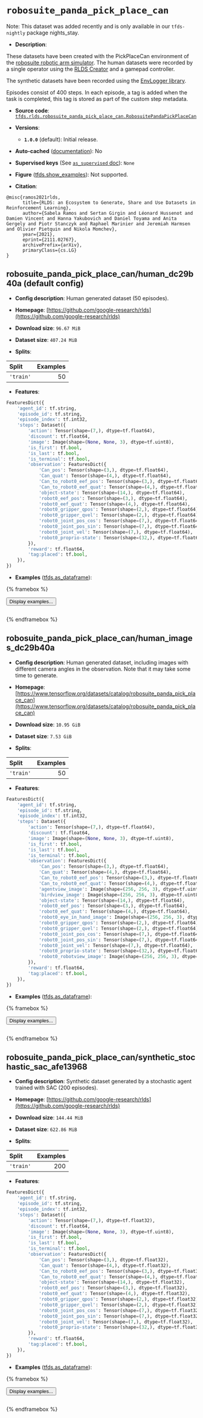<div itemscope itemtype="http://schema.org/Dataset">
  <div itemscope itemprop="includedInDataCatalog" itemtype="http://schema.org/DataCatalog">
    <meta itemprop="name" content="TensorFlow Datasets" />
  </div>
  <meta itemprop="name" content="robosuite_panda_pick_place_can" />
  <meta itemprop="description" content="These datasets have been created with the PickPlaceCan environment of the&#10;[robosuite robotic arm simulator](https://robosuite.ai/). The human datasets&#10;were recorded by a single operator using&#10;the [RLDS Creator](https://github.com/google-research/rlds-creator) and a&#10;gamepad controller.&#10;&#10;The synthetic datasets have been recorded using the&#10;[EnvLogger library](https://github.com/deepmind/envlogger).&#10;&#10;Episodes consist of 400 steps. In each episode, a tag is&#10;added when the task is completed, this tag is stored as part of the custom step&#10;metadata.&#10;&#10;To use this dataset:&#10;&#10;```python&#10;import tensorflow_datasets as tfds&#10;&#10;ds = tfds.load(&#x27;robosuite_panda_pick_place_can&#x27;, split=&#x27;train&#x27;)&#10;for ex in ds.take(4):&#10;  print(ex)&#10;```&#10;&#10;See [the guide](https://www.tensorflow.org/datasets/overview) for more&#10;informations on [tensorflow_datasets](https://www.tensorflow.org/datasets).&#10;&#10;" />
  <meta itemprop="url" content="https://www.tensorflow.org/datasets/catalog/robosuite_panda_pick_place_can" />
  <meta itemprop="sameAs" content="https://github.com/google-research/rlds" />
  <meta itemprop="citation" content="@misc{ramos2021rlds,&#10;      title={RLDS: an Ecosystem to Generate, Share and Use Datasets in Reinforcement Learning},&#10;      author={Sabela Ramos and Sertan Girgin and Léonard Hussenot and Damien Vincent and Hanna Yakubovich and Daniel Toyama and Anita Gergely and Piotr Stanczyk and Raphael Marinier and Jeremiah Harmsen and Olivier Pietquin and Nikola Momchev},&#10;      year={2021},&#10;      eprint={2111.02767},&#10;      archivePrefix={arXiv},&#10;      primaryClass={cs.LG}&#10;}" />
</div>

# `robosuite_panda_pick_place_can`


Note: This dataset was added recently and is only available in our
`tfds-nightly` package
<span class="material-icons" title="Available only in the tfds-nightly package">nights_stay</span>.

*   **Description**:

These datasets have been created with the PickPlaceCan environment of the
[robosuite robotic arm simulator](https://robosuite.ai/). The human datasets
were recorded by a single operator using the
[RLDS Creator](https://github.com/google-research/rlds-creator) and a gamepad
controller.

The synthetic datasets have been recorded using the
[EnvLogger library](https://github.com/deepmind/envlogger).

Episodes consist of 400 steps. In each episode, a tag is added when the task is
completed, this tag is stored as part of the custom step metadata.

*   **Source code**:
    [`tfds.rlds.robosuite_panda_pick_place_can.RobosuitePandaPickPlaceCan`](https://github.com/tensorflow/datasets/tree/master/tensorflow_datasets/rlds/robosuite_panda_pick_place_can/robosuite_panda_pick_place_can.py)

*   **Versions**:

    *   **`1.0.0`** (default): Initial release.

*   **Auto-cached**
    ([documentation](https://www.tensorflow.org/datasets/performances#auto-caching)):
    No

*   **Supervised keys** (See
    [`as_supervised` doc](https://www.tensorflow.org/datasets/api_docs/python/tfds/load#args)):
    `None`

*   **Figure**
    ([tfds.show_examples](https://www.tensorflow.org/datasets/api_docs/python/tfds/visualization/show_examples)):
    Not supported.

*   **Citation**:

```
@misc{ramos2021rlds,
      title={RLDS: an Ecosystem to Generate, Share and Use Datasets in Reinforcement Learning},
      author={Sabela Ramos and Sertan Girgin and Léonard Hussenot and Damien Vincent and Hanna Yakubovich and Daniel Toyama and Anita Gergely and Piotr Stanczyk and Raphael Marinier and Jeremiah Harmsen and Olivier Pietquin and Nikola Momchev},
      year={2021},
      eprint={2111.02767},
      archivePrefix={arXiv},
      primaryClass={cs.LG}
}
```

## robosuite_panda_pick_place_can/human_dc29b40a (default config)

*   **Config description**: Human generated dataset (50 episodes).

*   **Homepage**:
    [https://github.com/google-research/rlds](https://github.com/google-research/rlds)

*   **Download size**: `96.67 MiB`

*   **Dataset size**: `407.24 MiB`

*   **Splits**:

Split     | Examples
:-------- | -------:
`'train'` | 50

*   **Features**:

```python
FeaturesDict({
    'agent_id': tf.string,
    'episode_id': tf.string,
    'episode_index': tf.int32,
    'steps': Dataset({
        'action': Tensor(shape=(7,), dtype=tf.float64),
        'discount': tf.float64,
        'image': Image(shape=(None, None, 3), dtype=tf.uint8),
        'is_first': tf.bool,
        'is_last': tf.bool,
        'is_terminal': tf.bool,
        'observation': FeaturesDict({
            'Can_pos': Tensor(shape=(3,), dtype=tf.float64),
            'Can_quat': Tensor(shape=(4,), dtype=tf.float64),
            'Can_to_robot0_eef_pos': Tensor(shape=(3,), dtype=tf.float64),
            'Can_to_robot0_eef_quat': Tensor(shape=(4,), dtype=tf.float32),
            'object-state': Tensor(shape=(14,), dtype=tf.float64),
            'robot0_eef_pos': Tensor(shape=(3,), dtype=tf.float64),
            'robot0_eef_quat': Tensor(shape=(4,), dtype=tf.float64),
            'robot0_gripper_qpos': Tensor(shape=(2,), dtype=tf.float64),
            'robot0_gripper_qvel': Tensor(shape=(2,), dtype=tf.float64),
            'robot0_joint_pos_cos': Tensor(shape=(7,), dtype=tf.float64),
            'robot0_joint_pos_sin': Tensor(shape=(7,), dtype=tf.float64),
            'robot0_joint_vel': Tensor(shape=(7,), dtype=tf.float64),
            'robot0_proprio-state': Tensor(shape=(32,), dtype=tf.float64),
        }),
        'reward': tf.float64,
        'tag:placed': tf.bool,
    }),
})
```

*   **Examples**
    ([tfds.as_dataframe](https://www.tensorflow.org/datasets/api_docs/python/tfds/as_dataframe)):

<!-- mdformat off(HTML should not be auto-formatted) -->

{% framebox %}

<button id="displaydataframe">Display examples...</button>
<div id="dataframecontent" style="overflow-x:auto"></div>
<script src="https://www.gstatic.com/external_hosted/jquery2.min.js"></script>
<script>
var url = "https://storage.googleapis.com/tfds-data/visualization/dataframe/robosuite_panda_pick_place_can-human_dc29b40a-1.0.0.html";
$(document).ready(() => {
  $("#displaydataframe").click((event) => {
    // Disable the button after clicking (dataframe loaded only once).
    $("#displaydataframe").prop("disabled", true);

    // Pre-fetch and display the content
    $.get(url, (data) => {
      $("#dataframecontent").html(data);
    }).fail(() => {
      $("#dataframecontent").html(
        'Error loading examples. If the error persist, please open '
        + 'a new issue.'
      );
    });
  });
});
</script>

{% endframebox %}

<!-- mdformat on -->

## robosuite_panda_pick_place_can/human_images_dc29b40a

*   **Config description**: Human generated dataset, including images with
    different camera angles in the observation. Note that it may take some time
    to generate.

*   **Homepage**:
    [https://www.tensorflow.org/datasets/catalog/robosuite_panda_pick_place_can](https://www.tensorflow.org/datasets/catalog/robosuite_panda_pick_place_can)

*   **Download size**: `10.95 GiB`

*   **Dataset size**: `7.53 GiB`

*   **Splits**:

Split     | Examples
:-------- | -------:
`'train'` | 50

*   **Features**:

```python
FeaturesDict({
    'agent_id': tf.string,
    'episode_id': tf.string,
    'episode_index': tf.int32,
    'steps': Dataset({
        'action': Tensor(shape=(7,), dtype=tf.float64),
        'discount': tf.float64,
        'image': Image(shape=(None, None, 3), dtype=tf.uint8),
        'is_first': tf.bool,
        'is_last': tf.bool,
        'is_terminal': tf.bool,
        'observation': FeaturesDict({
            'Can_pos': Tensor(shape=(3,), dtype=tf.float64),
            'Can_quat': Tensor(shape=(4,), dtype=tf.float64),
            'Can_to_robot0_eef_pos': Tensor(shape=(3,), dtype=tf.float64),
            'Can_to_robot0_eef_quat': Tensor(shape=(4,), dtype=tf.float32),
            'agentview_image': Image(shape=(256, 256, 3), dtype=tf.uint8),
            'birdview_image': Image(shape=(256, 256, 3), dtype=tf.uint8),
            'object-state': Tensor(shape=(14,), dtype=tf.float64),
            'robot0_eef_pos': Tensor(shape=(3,), dtype=tf.float64),
            'robot0_eef_quat': Tensor(shape=(4,), dtype=tf.float64),
            'robot0_eye_in_hand_image': Image(shape=(256, 256, 3), dtype=tf.uint8),
            'robot0_gripper_qpos': Tensor(shape=(2,), dtype=tf.float64),
            'robot0_gripper_qvel': Tensor(shape=(2,), dtype=tf.float64),
            'robot0_joint_pos_cos': Tensor(shape=(7,), dtype=tf.float64),
            'robot0_joint_pos_sin': Tensor(shape=(7,), dtype=tf.float64),
            'robot0_joint_vel': Tensor(shape=(7,), dtype=tf.float64),
            'robot0_proprio-state': Tensor(shape=(32,), dtype=tf.float64),
            'robot0_robotview_image': Image(shape=(256, 256, 3), dtype=tf.uint8),
        }),
        'reward': tf.float64,
        'tag:placed': tf.bool,
    }),
})
```

*   **Examples**
    ([tfds.as_dataframe](https://www.tensorflow.org/datasets/api_docs/python/tfds/as_dataframe)):

<!-- mdformat off(HTML should not be auto-formatted) -->

{% framebox %}

<button id="displaydataframe">Display examples...</button>
<div id="dataframecontent" style="overflow-x:auto"></div>
<script src="https://www.gstatic.com/external_hosted/jquery2.min.js"></script>
<script>
var url = "https://storage.googleapis.com/tfds-data/visualization/dataframe/robosuite_panda_pick_place_can-human_images_dc29b40a-1.0.0.html";
$(document).ready(() => {
  $("#displaydataframe").click((event) => {
    // Disable the button after clicking (dataframe loaded only once).
    $("#displaydataframe").prop("disabled", true);

    // Pre-fetch and display the content
    $.get(url, (data) => {
      $("#dataframecontent").html(data);
    }).fail(() => {
      $("#dataframecontent").html(
        'Error loading examples. If the error persist, please open '
        + 'a new issue.'
      );
    });
  });
});
</script>

{% endframebox %}

<!-- mdformat on -->

## robosuite_panda_pick_place_can/synthetic_stochastic_sac_afe13968

*   **Config description**: Synthetic dataset generated by a stochastic agent
    trained with SAC (200 episodes).

*   **Homepage**:
    [https://github.com/google-research/rlds](https://github.com/google-research/rlds)

*   **Download size**: `144.44 MiB`

*   **Dataset size**: `622.86 MiB`

*   **Splits**:

Split     | Examples
:-------- | -------:
`'train'` | 200

*   **Features**:

```python
FeaturesDict({
    'agent_id': tf.string,
    'episode_id': tf.string,
    'episode_index': tf.int32,
    'steps': Dataset({
        'action': Tensor(shape=(7,), dtype=tf.float32),
        'discount': tf.float64,
        'image': Image(shape=(None, None, 3), dtype=tf.uint8),
        'is_first': tf.bool,
        'is_last': tf.bool,
        'is_terminal': tf.bool,
        'observation': FeaturesDict({
            'Can_pos': Tensor(shape=(3,), dtype=tf.float32),
            'Can_quat': Tensor(shape=(4,), dtype=tf.float32),
            'Can_to_robot0_eef_pos': Tensor(shape=(3,), dtype=tf.float32),
            'Can_to_robot0_eef_quat': Tensor(shape=(4,), dtype=tf.float32),
            'object-state': Tensor(shape=(14,), dtype=tf.float32),
            'robot0_eef_pos': Tensor(shape=(3,), dtype=tf.float32),
            'robot0_eef_quat': Tensor(shape=(4,), dtype=tf.float32),
            'robot0_gripper_qpos': Tensor(shape=(2,), dtype=tf.float32),
            'robot0_gripper_qvel': Tensor(shape=(2,), dtype=tf.float32),
            'robot0_joint_pos_cos': Tensor(shape=(7,), dtype=tf.float32),
            'robot0_joint_pos_sin': Tensor(shape=(7,), dtype=tf.float32),
            'robot0_joint_vel': Tensor(shape=(7,), dtype=tf.float32),
            'robot0_proprio-state': Tensor(shape=(32,), dtype=tf.float32),
        }),
        'reward': tf.float64,
        'tag:placed': tf.bool,
    }),
})
```

*   **Examples**
    ([tfds.as_dataframe](https://www.tensorflow.org/datasets/api_docs/python/tfds/as_dataframe)):

<!-- mdformat off(HTML should not be auto-formatted) -->

{% framebox %}

<button id="displaydataframe">Display examples...</button>
<div id="dataframecontent" style="overflow-x:auto"></div>
<script src="https://www.gstatic.com/external_hosted/jquery2.min.js"></script>
<script>
var url = "https://storage.googleapis.com/tfds-data/visualization/dataframe/robosuite_panda_pick_place_can-synthetic_stochastic_sac_afe13968-1.0.0.html";
$(document).ready(() => {
  $("#displaydataframe").click((event) => {
    // Disable the button after clicking (dataframe loaded only once).
    $("#displaydataframe").prop("disabled", true);

    // Pre-fetch and display the content
    $.get(url, (data) => {
      $("#dataframecontent").html(data);
    }).fail(() => {
      $("#dataframecontent").html(
        'Error loading examples. If the error persist, please open '
        + 'a new issue.'
      );
    });
  });
});
</script>

{% endframebox %}

<!-- mdformat on -->